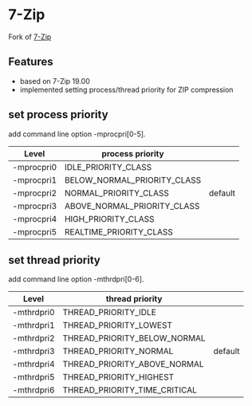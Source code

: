 7-Zip
=====

Fork of [7-Zip](https://www.7-zip.org/)


Features
--------

* based on 7-Zip 19.00
* implemented setting process/thread priority for ZIP compression


set process priority
--------------------

add command line option -mprocpri[0-5].

| Level      | process priority            |         |
-------------|-----------------------------|---------|
| -mprocpri0 | IDLE_PRIORITY_CLASS         |         |
| -mprocpri1 | BELOW_NORMAL_PRIORITY_CLASS |         |
| -mprocpri2 | NORMAL_PRIORITY_CLASS       | default |
| -mprocpri3 | ABOVE_NORMAL_PRIORITY_CLASS |         |
| -mprocpri4 | HIGH_PRIORITY_CLASS         |         |
| -mprocpri5 | REALTIME_PRIORITY_CLASS     |         |

set thread priority
--------------------

add command line option -mthrdpri[0-6].

| Level      | thread priority               |         |
-------------|-------------------------------|---------|
| -mthrdpri0 | THREAD_PRIORITY_IDLE          |         |
| -mthrdpri1 | THREAD_PRIORITY_LOWEST        |         |
| -mthrdpri2 | THREAD_PRIORITY_BELOW_NORMAL  |         |
| -mthrdpri3 | THREAD_PRIORITY_NORMAL        | default |
| -mthrdpri4 | THREAD_PRIORITY_ABOVE_NORMAL  |         |
| -mthrdpri5 | THREAD_PRIORITY_HIGHEST       |         |
| -mthrdpri6 | THREAD_PRIORITY_TIME_CRITICAL |         |
